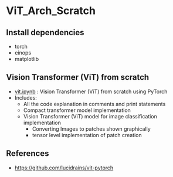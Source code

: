 # ViT_Arch_Scratch


## Install dependencies

- torch
- einops
- matplotlib

## Vision Transformer (ViT) from scratch

- [vit.ipynb](vit.ipynb) : Vision Transformer (ViT) from scratch using PyTorch
- Includes:
  - All the code explanation in comments and print statements
  - Compact transformer model implementation 
  - Vision Transformer (ViT) model for image classification implementation
       - Converting Images to patches shown graphically 
       - tensor level implementation of patch creation
       

## References
- https://github.com/lucidrains/vit-pytorch




